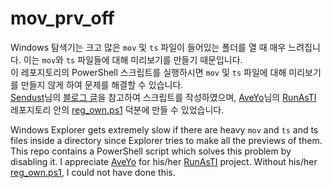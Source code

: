 # mov_prv_off
Windows 탐색기는 크고 많은 `mov` 및 `ts` 파일이 들어있는 폴더를 열 때 매우 느려집니다. 이는 `mov`와 `ts` 파일들에 대해 미리보기를 만들기 때문입니다.   
이 레포지토리의 PowerShell 스크립트를 실행하시면 `mov` 및 `ts` 파일에 대해 미리보기를 만들지 않게 하여 문제를 해결할 수 있습니다.   
[Sendust](https://github.com/sendust)님의 [블로그 글](https://blog.naver.com/sendust/222957359683)을 참고하여 스크립트를 작성하였으며, 
[AveYo](https://github.com/AveYo)님의 [RunAsTI](https://github.com/AveYo/LeanAndMean) 레포지토리 안의 [reg_own.ps1](https://github.com/AveYo/LeanAndMean/blob/main/reg_own.ps1) 덕분에 만들 수 있었습니다.

Windows Explorer gets extremely slow if there are heavy `mov` and `ts` and ts files inside a directory since Explorer tries to make all the previews of them.   
This repo contains a PowerShell script which solves this problem by disabling it.
I appreciate [AveYo](https://github.com/AveYo) for his/her [RunAsTI](https://github.com/AveYo/LeanAndMean) project.
Without his/her [reg_own.ps1](https://github.com/AveYo/LeanAndMean/blob/main/reg_own.ps1), I could not have done this.
